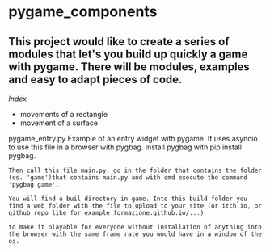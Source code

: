 # pygame_components

## This project would like to create a series of modules that let's you build up quickly a game with pygame. There will be modules, examples and easy to adapt pieces of code.

*Index*

- movements of a rectangle
- movement of a surface

pygame_entry.py
    Example of an entry widget with pygame. It uses asyncio to use this file in a browser with pygbag. Install pygbag with pip install pygbag.
  
    Then call this file main.py, go in the folder that contains the folder (es. 'game')that contains main.py and with cmd execute the command 'pygbag game'.
  
    You will find a buil directory in game. Into this build folder you find a web folder with the file to upload to your site (or itch.io, or github repo like for example formazione.github.io/...) 
  
    to make it playable for everyone without installation of anything into the browser with the same frame rate you would have in a window of the os.
